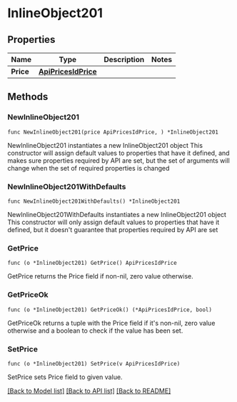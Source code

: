 # InlineObject201

## Properties

Name | Type | Description | Notes
------------ | ------------- | ------------- | -------------
**Price** | [**ApiPricesIdPrice**](_api_prices__id__price.md) |  | 

## Methods

### NewInlineObject201

`func NewInlineObject201(price ApiPricesIdPrice, ) *InlineObject201`

NewInlineObject201 instantiates a new InlineObject201 object
This constructor will assign default values to properties that have it defined,
and makes sure properties required by API are set, but the set of arguments
will change when the set of required properties is changed

### NewInlineObject201WithDefaults

`func NewInlineObject201WithDefaults() *InlineObject201`

NewInlineObject201WithDefaults instantiates a new InlineObject201 object
This constructor will only assign default values to properties that have it defined,
but it doesn't guarantee that properties required by API are set

### GetPrice

`func (o *InlineObject201) GetPrice() ApiPricesIdPrice`

GetPrice returns the Price field if non-nil, zero value otherwise.

### GetPriceOk

`func (o *InlineObject201) GetPriceOk() (*ApiPricesIdPrice, bool)`

GetPriceOk returns a tuple with the Price field if it's non-nil, zero value otherwise
and a boolean to check if the value has been set.

### SetPrice

`func (o *InlineObject201) SetPrice(v ApiPricesIdPrice)`

SetPrice sets Price field to given value.



[[Back to Model list]](../README.md#documentation-for-models) [[Back to API list]](../README.md#documentation-for-api-endpoints) [[Back to README]](../README.md)


